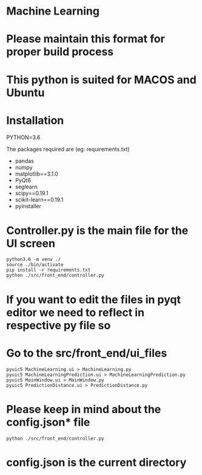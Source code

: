 # Machine Learning

# Please maintain this format for proper build process

# This python is suited for MACOS and Ubuntu

# Installation

PYTHON=3.6

The packages required are (eg: requirements.txt)

- pandas
- numpy
- matplotlib==3.1.0
- PyQt6
- seglearn
- scipy==0.19.1
- scikit-learn==0.19.1
- pyinstaller

# Controller.py is the main file for the UI screen

```
python3.6 -m venv ./
source ./bin/activate
pip install -r requirements.txt
python ./src/front_end/controller.py
```

# If you want to edit the files in pyqt editor we need to reflect in respective py file so

# Go to the src/front_end/ui_files

```
pyuic5 MachineLearning.ui > MachineLearning.py
pyuic5 MachineLearningPrediction.ui > MachineLearningPrediction.py
pyuic5 MainWindow.ui > MainWindow.py
pyuic5 PredictionDistance.ui > PredictionDistance.py
```

# Please keep in mind about the **config.json\*** file

`python ./src/front_end/controller.py`

# config.json is the current directory
